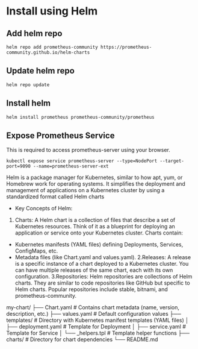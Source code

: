 # Install using Helm

## Add helm repo

`helm repo add prometheus-community https://prometheus-community.github.io/helm-charts`

## Update helm repo

`helm repo update`

## Install helm 

`helm install prometheus prometheus-community/prometheus`

## Expose Prometheus Service

This is required to access prometheus-server using your browser.

`kubectl expose service prometheus-server --type=NodePort --target-port=9090 --name=prometheus-server-ext`

Helm is a package manager for Kubernetes, similar to how apt, yum, or Homebrew work for operating systems. It simplifies the deployment and management of applications on a Kubernetes cluster by using a standardized format called Helm charts
- Key Concepts of Helm:
1. Charts: A Helm chart is a collection of files that describe a set of Kubernetes resources. Think of it as a blueprint for deploying an application or service onto your Kubernetes cluster. Charts contain:
- Kubernetes manifests (YAML files) defining Deployments, Services, ConfigMaps, etc.
- Metadata files (like Chart.yaml and values.yaml).
2.Releases: A release is a specific instance of a chart deployed to a Kubernetes cluster. You can have multiple releases of the same chart, each with its own configuration.
3.Repositories: Helm repositories are collections of Helm charts. They are similar to code repositories like GitHub but specific to Helm charts. Popular repositories include stable, bitnami, and prometheus-community.

my-chart/
  ├── Chart.yaml           # Contains chart metadata (name, version, description, etc.)
  ├── values.yaml          # Default configuration values
  ├── templates/           # Directory with Kubernetes manifest templates (YAML files)
  │   ├── deployment.yaml  # Template for Deployment
  │   ├── service.yaml     # Template for Service
  │   └── _helpers.tpl     # Template helper functions
  ├── charts/              # Directory for chart dependencies
  └── README.md   
  

